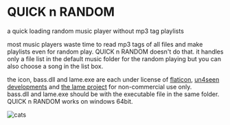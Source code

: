 # QUICK n RANDOM
a quick loading random music player without mp3 tag playlists  

most music players waste time to read mp3 tags of all files and make playlists even for random play. QUICK n RANDOM doesn't do that. it handles only a file list in the default music folder for the random playing but you can also choose a song in the list box.

the icon, bass.dll and lame.exe are each under license of [flaticon](https://www.flaticon.com/), [un4seen developments](http://www.un4seen.com/) and [the lame project](https://lame.sourceforge.io/) for non-commercial use only.  
bass.dll and lame.exe should be with the executable file in the same folder.  
QUICK n RANDOM works on windows 64bit.  

![cats](https://user-images.githubusercontent.com/39131560/94345791-69b27f00-0063-11eb-8a99-d8a57d385eac.png)
